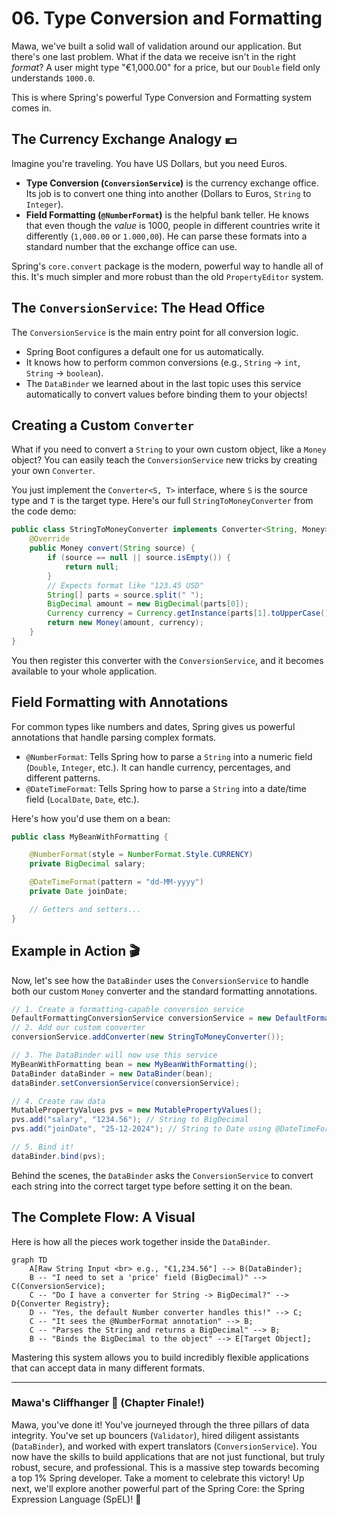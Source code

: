 # 06. Type Conversion and Formatting

Mawa, we've built a solid wall of validation around our application. But there's one last problem. What if the data we receive isn't in the right *format*? A user might type "€1,000.00" for a price, but our `Double` field only understands `1000.0`.

This is where Spring's powerful Type Conversion and Formatting system comes in.

## The Currency Exchange Analogy 💶

Imagine you're traveling. You have US Dollars, but you need Euros.
*   **Type Conversion (`ConversionService`)** is the currency exchange office. Its job is to convert one thing into another (Dollars to Euros, `String` to `Integer`).
*   **Field Formatting (`@NumberFormat`)** is the helpful bank teller. He knows that even though the *value* is 1000, people in different countries write it differently (`1,000.00` or `1.000,00`). He can parse these formats into a standard number that the exchange office can use.

Spring's `core.convert` package is the modern, powerful way to handle all of this. It's much simpler and more robust than the old `PropertyEditor` system.

## The `ConversionService`: The Head Office

The `ConversionService` is the main entry point for all conversion logic.
*   Spring Boot configures a default one for us automatically.
*   It knows how to perform common conversions (e.g., `String` -> `int`, `String` -> `boolean`).
*   The `DataBinder` we learned about in the last topic uses this service automatically to convert values before binding them to your objects!

## Creating a Custom `Converter`

What if you need to convert a `String` to your own custom object, like a `Money` object? You can easily teach the `ConversionService` new tricks by creating your own `Converter`.

You just implement the `Converter<S, T>` interface, where `S` is the source type and `T` is the target type. Here's our full `StringToMoneyConverter` from the code demo:

```java
public class StringToMoneyConverter implements Converter<String, Money> {
    @Override
    public Money convert(String source) {
        if (source == null || source.isEmpty()) {
            return null;
        }
        // Expects format like "123.45 USD"
        String[] parts = source.split(" ");
        BigDecimal amount = new BigDecimal(parts[0]);
        Currency currency = Currency.getInstance(parts[1].toUpperCase());
        return new Money(amount, currency);
    }
}
```
You then register this converter with the `ConversionService`, and it becomes available to your whole application.

## Field Formatting with Annotations

For common types like numbers and dates, Spring gives us powerful annotations that handle parsing complex formats.

*   `@NumberFormat`: Tells Spring how to parse a `String` into a numeric field (`Double`, `Integer`, etc.). It can handle currency, percentages, and different patterns.
*   `@DateTimeFormat`: Tells Spring how to parse a `String` into a date/time field (`LocalDate`, `Date`, etc.).

Here's how you'd use them on a bean:
```java
public class MyBeanWithFormatting {

    @NumberFormat(style = NumberFormat.Style.CURRENCY)
    private BigDecimal salary;

    @DateTimeFormat(pattern = "dd-MM-yyyy")
    private Date joinDate;

    // Getters and setters...
}
```

## Example in Action 🎬

Now, let's see how the `DataBinder` uses the `ConversionService` to handle both our custom `Money` converter and the standard formatting annotations.

```java
// 1. Create a formatting-capable conversion service
DefaultFormattingConversionService conversionService = new DefaultFormattingConversionService();
// 2. Add our custom converter
conversionService.addConverter(new StringToMoneyConverter());

// 3. The DataBinder will now use this service
MyBeanWithFormatting bean = new MyBeanWithFormatting();
DataBinder dataBinder = new DataBinder(bean);
dataBinder.setConversionService(conversionService);

// 4. Create raw data
MutablePropertyValues pvs = new MutablePropertyValues();
pvs.add("salary", "1234.56"); // String to BigDecimal
pvs.add("joinDate", "25-12-2024"); // String to Date using @DateTimeFormat

// 5. Bind it!
dataBinder.bind(pvs);
```
Behind the scenes, the `DataBinder` asks the `ConversionService` to convert each string into the correct target type before setting it on the bean.

## The Complete Flow: A Visual

Here is how all the pieces work together inside the `DataBinder`.

```mermaid
graph TD
    A[Raw String Input <br> e.g., "€1,234.56"] --> B(DataBinder);
    B -- "I need to set a 'price' field (BigDecimal)" --> C(ConversionService);
    C -- "Do I have a converter for String -> BigDecimal?" --> D{Converter Registry};
    D -- "Yes, the default Number converter handles this!" --> C;
    C -- "It sees the @NumberFormat annotation" --> B;
    C -- "Parses the String and returns a BigDecimal" --> B;
    B -- "Binds the BigDecimal to the object" --> E[Target Object];
```

Mastering this system allows you to build incredibly flexible applications that can accept data in many different formats.

***

### Mawa's Cliffhanger 🧗 (Chapter Finale!)

Mawa, you've done it! You've journeyed through the three pillars of data integrity. You've set up bouncers (`Validator`), hired diligent assistants (`DataBinder`), and worked with expert translators (`ConversionService`). You now have the skills to build applications that are not just functional, but truly robust, secure, and professional. This is a massive step towards becoming a top 1% Spring developer. Take a moment to celebrate this victory! Up next, we'll explore another powerful part of the Spring Core: the Spring Expression Language (SpEL)! 🚀
